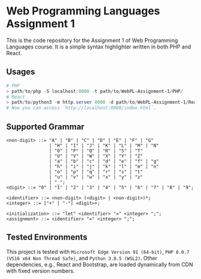 # Web Programming Languages Assignment 1

This is the code repository for the Assignment 1 of Web Programming Languages course. It is a simple syntax highlighter written in both PHP and React.

## Usages

``` PowerShell
# PHP
> path/to/php -S localhost:8000 -t path/to/WebPL-Assignment-1/PHP/
# React
> path/to/python3 -m http.server 8000 -d path/to/WebPL-Assignment-1/React/
# Now you can access `http://localhost:8000/index.html`.
```

## Supported Grammar

``` EBNF
<non-digit> ::= "A" | "B" | "C" | "D" | "E" | "F" | "G"
                | "H" | "I" | "J" | "K" | "L" | "M" | "N"
                | "O" | "P" | "Q" | "R" | "S" | "T"
                | "U" | "V" | "W" | "X" | "Y" | "Z"
                | "a" | "b" | "c" | "d" | "e" | "f" | "g"
                | "h" | "i" | "j" | "k" | "l" | "m" | "n"
                | "o" | "p" | "q" | "r" | "s" | "t"
                | "u" | "v" | "w" | "x" | "y" | "z"
                | "_";
<digit> ::= "0" | "1" | "2" | "3" | "4" | "5" | "6" | "7" | "8" | "9";

<identifier> ::= <non-digit> (<digit> | <non-digit>)*;
<integer> ::= ["+" | "-"] <digit>+;

<initialization> ::= "let" <identifier> "=" <integer> ";";
<assignment> ::= <identifier> "=" <integer> ";";
```

## Tested Environments

This project is tested with `Microsoft Edge Version 91 (64-bit)`, `PHP 8.0.7 (VS16 x64 Non Thread Safe)`, and `Python 3.8.5 (WSL2)`. Other dependencies, e.g., React and Bootstrap, are loaded dynamically from CDN with fixed version numbers.
